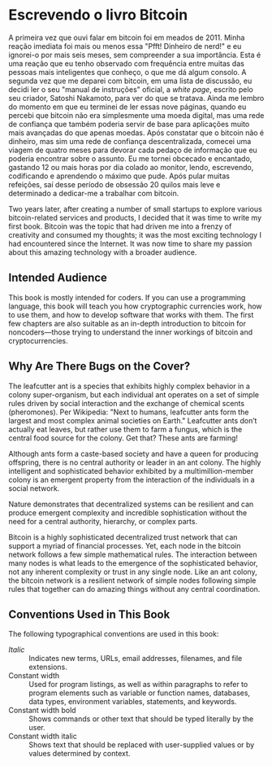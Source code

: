 # Escrevendo o livro Bitcoin

A primeira vez que ouvi falar em bitcoin foi em meados de 2011. Minha reação imediata foi mais ou menos essa "Pfft! Dinheiro de nerd!" e eu ignorei-o por mais seis meses, sem compreender a sua importância. Esta é uma reação que eu tenho observado com frequência entre muitas das pessoas mais inteligentes que conheço, o que me dá algum consolo. A segunda vez que me deparei com bitcoin, em uma lista de discussão, eu decidi ler o seu "manual de instruções" oficial, a _white page_, escrito pelo seu criador, Satoshi Nakamoto, para ver do que se tratava. Ainda me lembro do momento em que eu terminei de ler essas nove páginas, quando eu percebi que bitcoin não era simplesmente uma moeda digital, mas uma rede de confiança que também poderia servir de base para aplicações muito mais avançadas do que apenas moedas. Após constatar que o bitcoin não é dinheiro, mas sim uma rede de confiança descentralizada, comecei uma viagem de quatro meses para devorar cada pedaço de informação que eu poderia encontrar sobre o assunto. Eu me tornei obcecado e encantado, gastando 12 ou mais horas por dia colado ao monitor, lendo, escrevendo, codificando e aprendendo o máximo que pude. Após pular muitas refeições, saí desse período de obsessão 20 quilos mais leve e determinado a dedicar-me a trabalhar com bitcoin.

Two years later, after creating a number of small startups to explore various bitcoin-related services and products, I decided that it was time to write my first book. Bitcoin was the topic that had driven me into a frenzy of creativity and consumed my thoughts; it was the most exciting technology I had encountered since the Internet. It was now time to share my passion about this amazing technology with a broader audience.

## Intended Audience

This book is mostly intended for coders. If you can use a programming language, this book will teach you how cryptographic currencies work, how to use them, and how to develop software that works with them. The first few chapters are also suitable as an in-depth introduction to bitcoin for noncoders—those trying to understand the inner workings of bitcoin and cryptocurrencies.

## Why Are There Bugs on the Cover?

The leafcutter ant is a species that exhibits highly complex behavior in a colony super-organism, but each individual ant operates on a set of simple rules driven by social interaction and the exchange of chemical scents (pheromones). Per Wikipedia: "Next to humans, leafcutter ants form the largest and most complex animal societies on Earth." Leafcutter ants don’t actually eat leaves, but rather use them to farm a fungus, which is the central food source for the colony. Get that? These ants are farming!

Although ants form a caste-based society and have a queen for producing offspring, there is no central authority or leader in an ant colony. The highly intelligent and sophisticated behavior exhibited by a multimillion-member colony is an emergent property from the interaction of the individuals in a social network.

Nature demonstrates that decentralized systems can be resilient and can produce emergent complexity and incredible sophistication without the need for a central authority, hierarchy, or complex parts.

Bitcoin is a highly sophisticated decentralized trust network that can support a myriad of financial processes. Yet, each node in the bitcoin network follows a few simple mathematical rules. The interaction between many nodes is what leads to the emergence of the sophisticated behavior, not any inherent complexity or trust in any single node. Like an ant colony, the bitcoin network is a resilient network of simple nodes following simple rules that together can do amazing things without any central coordination.

## Conventions Used in This Book

The following typographical conventions are used in this book:

<dl>
<dt>
<em>Italic</em>
</dt>
<dd>
Indicates new terms, URLs, email addresses, filenames, and file extensions.
</dd>
<dt>
Constant width
</dt>
<dd>
Used for program listings, as well as within paragraphs to refer to program elements such as variable or function names, databases, data types, environment variables, statements, and keywords.
</dd>
<dt>
Constant width bold
</dt>
<dd>
Shows commands or other text that should be typed literally by the user.
</dd>
<dt>Constant width italic</dt>
<dd>
Shows text that should be replaced with user-supplied values or by values determined by context.
</dd>
</dl>